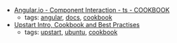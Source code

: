 * [Angular.io - Component Interaction - ts - COOKBOOK](https://angular.io/docs/ts/latest/cookbook/component-communication.html)
    * tags: [angular](../tags/angular.md), [docs](../tags/docs.md), [cookbook](../tags/cookbook.md)
* [Upstart Intro, Cookbook and Best Practises](http://upstart.ubuntu.com/cookbook/)
    * tags: [upstart](../tags/upstart.md), [ubuntu](../tags/ubuntu.md), [cookbook](../tags/cookbook.md)
